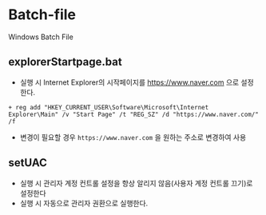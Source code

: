 # Batch-file
Windows Batch File

## explorerStartpage.bat
- 실행 시 Internet Explorer의 시작페이지를 https://www.naver.com 으로 설정한다.
```
+ reg add "HKEY_CURRENT_USER\Software\Microsoft\Internet Explorer\Main" /v "Start Page" /t "REG_SZ" /d "https://www.naver.com/" /f
```
- 변경이 필요할 경우 `https://www.naver.com` 을 원하는 주소로 변경하여 사용

## setUAC 
- 실행 시 관리자 계정 컨트롤 설정을 항상 알리지 않음(사용자 계정 컨트롤 끄기)로 설정한다
- 실행 시 자동으로 관리자 권환으로 실행한다.
